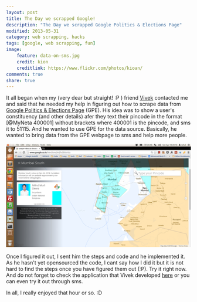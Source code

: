 ```yaml
---
layout: post
title: The Day we scrapped Google!
description: "The Day we scrapped Google Politics & Elections Page"
modified: 2013-05-31
category: web scrapping, hacks
tags: [google, web scrapping, fun]
image:
    feature: data-on-sms.jpg
    credit: kion
    creditlink: https://www.flickr.com/photos/kioan/
comments: true
share: true
---
```


It all began when my (very dear but straight! :P ) friend <a href="https://facebook.com/evivz" title="Vivek Sancheti's Facebook" target="_blank" rel="nofollow" >Vivek</a> contacted me and said that he needed my help in figuring out how to scrape data from <a href="www.google.co.in/elections/ed/in/districts" title="Google Politics and Elections Page" target="_blank">Google Politics & Elections Page</a> (GPE). His idea was to show a user's constituency (and other details) afer they text their pincode in the format [@MyNeta 400001] without brackets where 400001 is the pincode, and sms it to 51115. And he wanted to use GPE for the data source. Basically, he wanted to bring  data from the GPE webpage to sms and help more people.

<img src="/images/google-politics-and-elections-page.png" alt="Google Politics &amp; Elections Page"/>

Once I figured it out, I sent him the steps and code and he implemented it. As he hasn't yet opensourced the code, I cant say how I did it but it is not hard to find the steps once you have figured them out (:P). Try it right now. And do not forget to check the application that Vivek developed <a href="http://www.txtweb.com/apps/myneta" title="MyNeta SMS App" rel="nofollow" target="_blank">here</a> or you can even try it out through sms.

In all, I really enjoyed that hour or so. :D